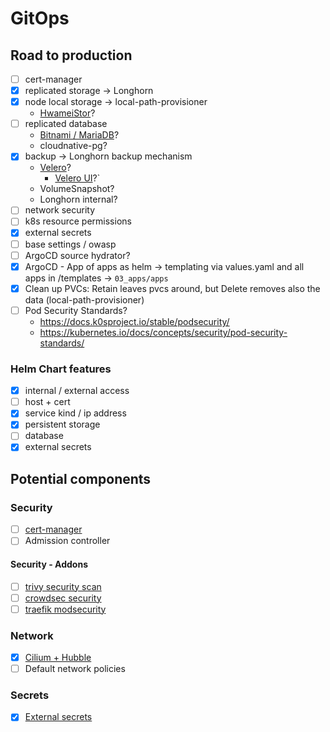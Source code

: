 # GitOps

## Road to production

- [ ] cert-manager
- [x] replicated storage -> Longhorn
- [x] node local storage -> local-path-provisioner
  - [HwameiStor](https://hwameistor.io/)?
- [ ] replicated database
  - [Bitnami / MariaDB](https://github.com/bitnami/charts/tree/main/bitnami/mariadb-galera)?
  - cloudnative-pg?
- [x] backup -> Longhorn backup mechanism
  - [Velero](https://velero.io/)?
    - [Velero UI](https://github.com/otwld/velero-ui)?`
  - VolumeSnapshot?
  - Longhorn internal?
- [ ] network security
- [ ] k8s resource permissions
- [x] external secrets
- [ ] base settings / owasp
- [ ] ArgoCD source hydrator?
- [x] ArgoCD - App of apps as helm -> templating via values.yaml and all apps in /templates -> `03_apps/apps`
- [x] Clean up PVCs: Retain leaves pvcs around, but Delete removes also the data (local-path-provisioner)
- [ ] Pod Security Standards?
  - https://docs.k0sproject.io/stable/podsecurity/
  - https://kubernetes.io/docs/concepts/security/pod-security-standards/

### Helm Chart features

- [x] internal / external access
- [ ] host + cert
- [x] service kind / ip address
- [x] persistent storage
- [ ] database
- [x] external secrets

## Potential components

### Security

- [ ] [cert-manager](https://github.com/bitnami/charts/tree/main/bitnami/cert-manager)
- [ ] Admission controller

#### Security - Addons

- [ ] [trivy security scan](https://github.com/aquasecurity/trivy-operator)
- [ ] [crowdsec security](https://www.crowdsec.net/)
- [ ] [traefik modsecurity](https://plugins.traefik.io/plugins/628c9eadffc0cd18356a9799/modsecurity-plugin)

### Network

- [x] [Cilium + Hubble](https://github.com/networkpolicy/tutorial?tab=readme-ov-file)
- [ ] Default network policies 

### Secrets

- [x] [External secrets](https://external-secrets.io/latest/provider/bitwarden-secrets-manager/)
